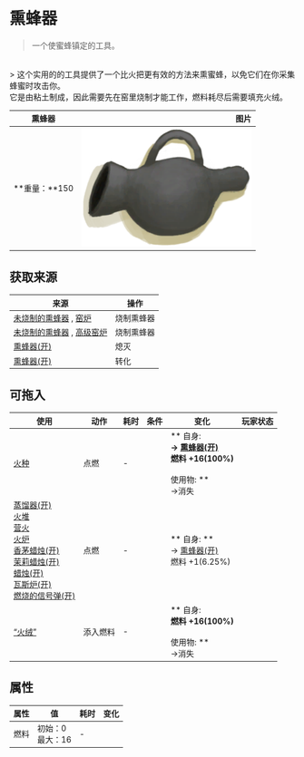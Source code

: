 # 熏蜂器  
> 一个使蜜蜂镇定的工具。  
<br>  
> 这个实用的的工具提供了一个比火把更有效的方法来熏蜜蜂，以免它们在你采集蜂蜜时攻击你。<br>它是由粘土制成，因此需要先在窑里烧制才能工作，燃料耗尽后需要填充火绒。  
  
  熏蜂器  |   图片   
 ----  |  ----:   
 **重量：**150  |  <img decoding="async" src="Sprite/BeeSmokerOff.png" href="a.md" style="max-width:300px;max-height:300px;">   
  
## 获取来源  
来源  |  操作  
----  |  ----  
[未烧制的熏蜂器](BeeSmokerUnfired.md) , [窑炉](Kiln.md)  |  烧制熏蜂器  
[未烧制的熏蜂器](BeeSmokerUnfired.md) , [高级窑炉](KilnAdvanced.md)  |  烧制熏蜂器  
[熏蜂器(开)](BeeSmokerOn.md)  |  熄灭  
[熏蜂器(开)](BeeSmokerOn.md)  |  转化  
## 可拖入  
使用  |  动作  |  耗时  |  条件  |  变化  |  玩家状态  
----  |  ----  |  ----  |  ----  |  ----  |  ----  
[火种](TinderLit.md)  |  点燃<br>  |  -  |    |  ** 自身: **<br>→ [熏蜂器(开)](BeeSmokerOn.md)<br>燃料  +16(100%)<br><br>** 使用物: **<br>→消失  |    
[蒸馏器(开)](AlembicOn.md)<br>[火堆](Fire.md)<br>[营火](Campfire.md)<br>[火炉](Stove.md)<br>[香茅蜡烛(开)](CandleCitronellaOn.md)<br>[茉莉蜡烛(开)](CandleJasmineOn.md)<br>[蜡烛(开)](CandleOn.md)<br>[瓦斯炉(开)](GasCookerOn.md)<br>[燃烧的信号弹(开)](FlareHandOn.md)  |  点燃<br>  |  -  |    |  ** 自身: **<br>→ [熏蜂器(开)](BeeSmokerOn.md)<br>燃料  +1(6.25%)  |    
[“火绒”](tag_Tinder.md)  |  添入燃料<br>  |  -  |    |  ** 自身: **<br>燃料  +16(100%)<br><br>** 使用物: **<br>→消失  |    
## 属性   
属性  |  值  |  耗时  |  变化  
----  |  ----  |  ----  |  ----  
燃料  |  初始：0<br>最大：16  |  -  |    


<script>document.title="熏蜂器 - 卡牌生存百科 Card Survival Wiki";</script>